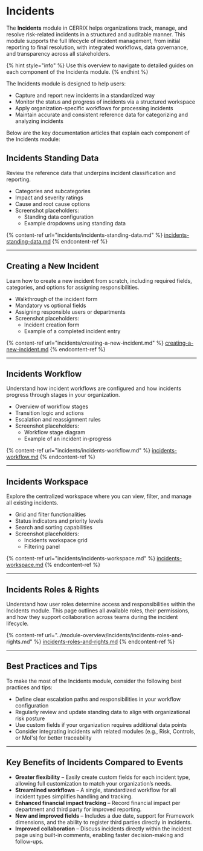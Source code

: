 # Incidents

The **Incidents** module in CERRIX helps organizations track, manage, and resolve risk-related incidents in a structured and auditable manner. This module supports the full lifecycle of incident management, from initial reporting to final resolution, with integrated workflows, data governance, and transparency across all stakeholders.

{% hint style="info" %}
Use this overview to navigate to detailed guides on each component of the Incidents module.
{% endhint %}

The Incidents module is designed to help users:

* Capture and report new incidents in a standardized way
* Monitor the status and progress of incidents via a structured workspace
* Apply organization-specific workflows for processing incidents
* Maintain accurate and consistent reference data for categorizing and analyzing incidents

Below are the key documentation articles that explain each component of the Incidents module:

## Incidents Standing Data

Review the reference data that underpins incident classification and reporting.

* Categories and subcategories
* Impact and severity ratings
* Cause and root cause options
* Screenshot placeholders:
  * Standing data configuration
  * Example dropdowns using standing data

{% content-ref url="incidents/incidents-standing-data.md" %}
[incidents-standing-data.md](incidents/incidents-standing-data.md)
{% endcontent-ref %}

***

## Creating a New Incident

Learn how to create a new incident from scratch, including required fields, categories, and options for assigning responsibilities.

* Walkthrough of the incident form
* Mandatory vs optional fields
* Assigning responsible users or departments
* Screenshot placeholders:
  * Incident creation form
  * Example of a completed incident entry

{% content-ref url="incidents/creating-a-new-incident.md" %}
[creating-a-new-incident.md](incidents/creating-a-new-incident.md)
{% endcontent-ref %}

***

## Incidents Workflow

Understand how incident workflows are configured and how incidents progress through stages in your organization.

* Overview of workflow stages
* Transition logic and actions
* Escalation and reassignment rules
* Screenshot placeholders:
  * Workflow stage diagram
  * Example of an incident in-progress

{% content-ref url="incidents/incidents-workflow.md" %}
[incidents-workflow.md](incidents/incidents-workflow.md)
{% endcontent-ref %}

***

## Incidents Workspace

Explore the centralized workspace where you can view, filter, and manage all existing incidents.

* Grid and filter functionalities
* Status indicators and priority levels
* Search and sorting capabilities
* Screenshot placeholders:
  * Incidents workspace grid
  * Filtering panel

{% content-ref url="incidents/incidents-workspace.md" %}
[incidents-workspace.md](incidents/incidents-workspace.md)
{% endcontent-ref %}

***

## Incidents Roles & Rights

Understand how user roles determine access and responsibilities within the Incidents module. This page outlines all available roles, their permissions, and how they support collaboration across teams during the incident lifecycle.

{% content-ref url="../module-overview/incidents/incidents-roles-and-rights.md" %}
[incidents-roles-and-rights.md](../module-overview/incidents/incidents-roles-and-rights.md)
{% endcontent-ref %}

***

## Best Practices and Tips

To make the most of the Incidents module, consider the following best practices and tips:

* Define clear escalation paths and responsibilities in your workflow configuration
* Regularly review and update standing data to align with organizational risk posture
* Use custom fields if your organization requires additional data points
* Consider integrating incidents with related modules (e.g., Risk, Controls, or MoI's) for better traceability

***

## Key Benefits of Incidents Compared to Events

* **Greater flexibility** – Easily create custom fields for each incident type, allowing full customization to match your organization’s needs.
* **Streamlined workflows** – A single, standardized workflow for all incident types simplifies handling and tracking.
* **Enhanced financial impact tracking** – Record financial impact per department and third party for improved reporting.
* **New and improved fields** – Includes a due date, support for Framework dimensions, and the ability to register third parties directly in incidents.
* **Improved collaboration** – Discuss incidents directly within the incident page using built-in comments, enabling faster decision-making and follow-ups.

